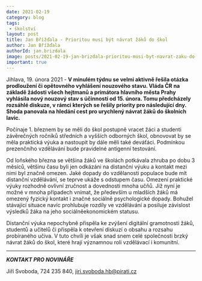 ```yaml
---
date: 2021-02-19
category: blog
tags:
 - školství
layout: post
title: Jan Břížďala - Prioritou musí být návrat žáků do škol
author: Jan Břížďala
authorId: jan.brizdala
image: posts/2021-02-19-jan-brizdala-prioritou-musi-byt-navrat-zaku-do-skol.jpeg
important: true
---
```


Jihlava, 19. února 2021 - **V minulém týdnu se velmi aktivně řešila otázka prodloužení či opětovného vyhlášení nouzového stavu. Vláda ČR na základě žádosti všech hejtmanů a primátora hlavního města Prahy vyhlásila nový nouzový stav s účinností od 15. února. Tomu předcházely rozsáhlé diskuze, v rámci kterých se řešily priority pro následující dny. Shoda panovala na hledání cest pro urychlený návrat žáků do školních lavic.**

Počínaje 1. březnem by se měli do škol postupně vracet žáci a studenti závěrečných ročníků středních a vyšších odborných škol, obnovovat by se měla praktická výuka a nastoupit by dále měli také deváťáci. Podmínkou prezenčního vzdělávání bude pravidelné antigenní testování. 

Od loňského března se většina žáků ve školách potkávala zhruba po dobu 3 měsíců, většinu času byli jen odkázáni na distanční výuku a kontakt mezi nimi byl značně omezen. Jaké dopady do vzdělanosti populace bude mít distanční vzdělávání, se teprve ukáže s odstupem času. Omezení praktické výuky rozhodně ovlivní zručnost a dovednosti mnoha učňů. Již nyní je možné v mnoha případech vnímat, že především u mladších žáků má omezený fyzický kontakt i značné sociálně psychologické dopady. Bohužel stávající situace navíc prohlubuje rozdíly ve vzdělávání a posiluje závislost výsledků žáka na jeho sociálněekonomickém statusu. 

Distanční výuka nepochybně přispěla ke zvýšení digitální gramotnosti žáků, studentů a učitelů či přispěla k otevření diskuzí o obsahu a rozsahu probíraného učiva. V tuto chvíli je však snad snem celé společnosti brzký návrat žáků do škol, které hrají významnou roli vzdělávací i komunitní.

---

***KONTAKT PRO NOVINÁŘE*** 

Jiří Svoboda, 724 235 840, <jiri.svoboda.hb@pirati.cz>
